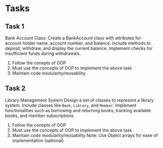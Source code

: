 # Tasks
## Task 1
Bank Account Class: 
Create a BankAccount class with attributes for account holder name, account number, and balance. 
Include methods to deposit, withdraw, and display the current balance. 
Implement checks for insufficient funds during withdrawals.

1) Follow the conepts of OOP
2) Must use the concepts of OOP to implement the above task
3) Maintain code modularity/reusability

## Task 2
Library Management System
Design a set of classes to represent a library system. Include classes like `Book`, `Library`, and `Member`. 
Implement functionalities such as borrowing and returning books, tracking available books, and member subscriptions.

1) Follow the conepts of OOP
2) Must use the concepts of OOP to implement the above task
3) Maintain code modularity/reusability 
Note: Use Object arrays for ease of implementation (optional)

